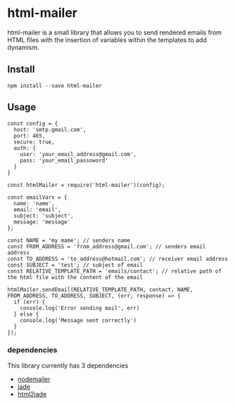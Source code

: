 # html-mailer
html-mailer is a small library that allows you to send rendered emails from HTML files with the insertion of variables within the templates to add dynamism.

## Install

```
npm install --save html-mailer
```

## Usage

```
const config = {
  host: 'smtp.gmail.com',
  port: 465,
  secure: true,
  auth: {
    user: 'your_email_address@gmail.com',
    pass: 'your_email_passoword'
  }
}

const htmlMailer = require('html-mailer')(config);

const emailVars = {
  name: 'name',
  email: 'email',
  subject: 'subject',
  message: 'message'
};

const NAME = 'my mame'; // senders name
const FROM_ADDRESS = 'from_address@gmail.com'; // senders email address
const TO_ADDRESS = 'to_address@hotmail.com'; // receiver email address
const SUBJECT = 'test'; // subject of email
const RELATIVE_TEMPLATE_PATH = 'emails/contact'; // relative path of the html file with the content of the email

htmlMailer.sendEmail(RELATIVE_TEMPLATE_PATH, contact, NAME, FROM_ADDRESS, TO_ADDRESS, SUBJECT, (err, response) => {
  if (err) {
    console.log('Error sending mail', err)
  } else {
    console.log('Message sent correctly')
  }
});
```

### dependencies
This library currently has 3 dependencies
* [nodemailer](https://www.npmjs.com/package/nodemailer)
* [jade](https://www.npmjs.com/package/jade)
* [html2jade](https://www.npmjs.com/package/html2jade)
